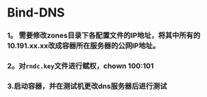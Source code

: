 # Bind-DNS

### 1。 需要修改zones目录下各配置文件的IP地址，将其中所有的10.191.xx.xx改成容器所在服务器的公网IP地址。



### 2。对`rndc.key`文件进行赋权，chown 100:101



### 3.启动容器，并在测试机更改dns服务器后进行测试